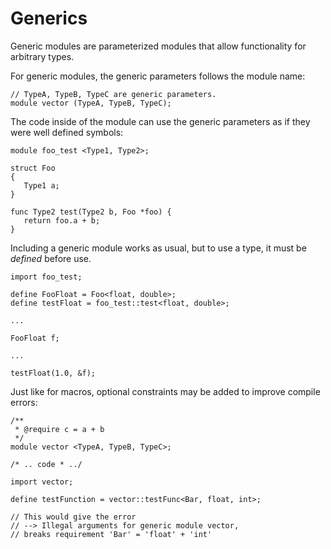 # Generics

Generic modules are parameterized modules that allow functionality for arbitrary types.

For generic modules, the generic parameters follows the module name:

```
// TypeA, TypeB, TypeC are generic parameters.
module vector (TypeA, TypeB, TypeC);
```

The code inside of the module can use the generic parameters as if they were well defined symbols:

```
module foo_test <Type1, Type2>;

struct Foo 
{
   Type1 a;
}

func Type2 test(Type2 b, Foo *foo) {
   return foo.a + b;
}
```

Including a generic module works as usual, but to use a type, it must be *defined* before use.

```
import foo_test;

define FooFloat = Foo<float, double>;
define testFloat = foo_test::test<float, double>;

...

FooFloat f;

...

testFloat(1.0, &f);

```

Just like for macros, optional constraints may be added to improve compile errors:

```
/**
 * @require c = a + b
 */ 
module vector <TypeA, TypeB, TypeC>;

/* .. code * ../
```

```
import vector;

define testFunction = vector::testFunc<Bar, float, int>;

// This would give the error 
// --> Illegal arguments for generic module vector, 
// breaks requirement 'Bar' = 'float' + 'int'
```

